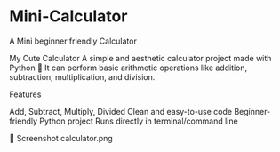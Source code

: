 # Mini-Calculator
A Mini beginner friendly Calculator 

My Cute Calculator
A simple and aesthetic calculator project made with Python 🐍
It can perform basic arithmetic operations like addition, subtraction, multiplication, and division.

Features

Add, Subtract, Multiply, Divided
Clean and easy-to-use code
Beginner-friendly Python project 
Runs directly in terminal/command line


📸 Screenshot
 calculator.png
